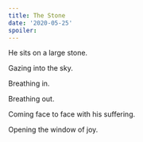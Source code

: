 ```yaml
---
title: The Stone
date: '2020-05-25'
spoiler: 
---
```


He sits on a large stone.

Gazing into the sky.

Breathing in.

Breathing out.

Coming face to face with his suffering.

Opening the window of joy.